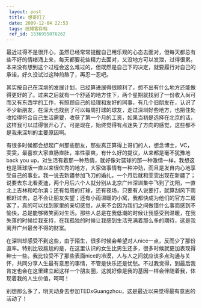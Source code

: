 ```yaml
---
 layout: post
 title: 想哥们了
 date: 2009-12-04 22:53
 tags: 旧博客存档
 ref_id: 1536955076262
---
```

最近过得不是很开心，虽然已经常常提醒自己用乐观的心态去面对，但每天都总有些不好的情绪涌上来，每天都要花些精力去面对，又没地方可以发泄，过得很累。本来没有想到这个过程会这么难过的，但既然是自己下的决定，就要履行对自己的承诺，好久没试过这种煎熬了，再忍一忍吧。

其实按自己在深圳的发展计划，已经算进展得很顺利了，想不出有什么地方还能做得更好的了。过来之后就有一个舒适的地方住下，两个星期就找到了一份收入尚可而又有东西学的工作，有照顾自己的经理和友好的同事，有几个旧朋友在，认识了不少新朋友，在深大也找到了可以每周打球的球友，走过深圳好些地方，也把住处收拾得符合自己生活需要，收获了第一个月的工资，如果当初是选择在北京的话，这样我可以过得很开心了。可是现在，始终觉得有点迷失了方向的感觉，这些都不是我来深圳的主要原因啊。

有很多时候都会想起广州那些朋友，那些真正算得上哥们的人，想念博士，VC，雯雯，最喜欢大家直肠直肚，率性豪爽，有什么好的提议，从来都是毫不犹豫地back
you
up，对生活有着那一种热情，就好像对篮球的那一种激情一样。我想这也是篮球版一直以来很优秀的地方，大家做事情有一种冲劲，而且是发自内心地享受自己的事业。我一说去新疆参加飞刀的婚礼，一个月后就和雯雯出现在新疆了；说要去东北看麦迪，两个月后六个人就分别从北京广州深圳集中飞到了沈阳，一直北上吉林和哈尔滨；还有每周的打球，还有夜场，只要有人说要打，就算刮风下雨都赶过去，总不会让朋友失望；还有小雨温暖的小窝，我都快成为他们的官方二房客了，真的可以找到家里的亲切感觉，从来不会因为我们之间做错什么事而感到不愉快，总是能够微笑面对生活。那些人总是在我低潮的时候让我感受到温暖，在我失落的时候给我支持，在我孤独的时候让我感到生活充满着那么多的期待，这是我离开广州最舍不得的财富。

在深圳却感受不到这些，由于陌生，很多时候会希望对人nice一点，反而少了那份直率。特别比较尴尬的是，在这里认识的女生比男生还多，很多时候就更加表现得绅士一些。我比较受不了那些表面nice的冷漠，人与人之间就应该多点沟通与关怀，共同分享人生最有意思的事情，不管是快乐还是忧愁。不过我觉得，到最后我肯定也会在这里建立起这样一个朋友圈，这就好像是我的基因一样会伴随着我，体现着我的人生价值，呵呵！

别想那么多了，明天动身去参加TEDxGuangzhou，这是最近以来觉得最有意思的活动了！

